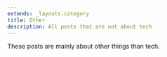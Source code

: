 ```yaml
---
extends: _layouts.category
title: Other
description: All posts that are not about tech
---
```


These posts are mainly about other things than tech.
